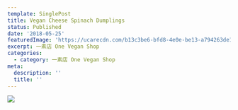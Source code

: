 ```yaml
---
template: SinglePost
title: Vegan Cheese Spinach Dumplings
status: Published
date: '2018-05-25'
featuredImage: 'https://ucarecdn.com/b13c3be6-bfd8-4e0e-be13-a794263de1dc/'
excerpt: 一素店 One Vegan Shop
categories:
  - category: 一素店 One Vegan Shop
meta:
  description: ''
  title: ''
---
```

![](https://ucarecdn.com/a7216593-68a4-4ce2-9f64-b8edade21b45/)
